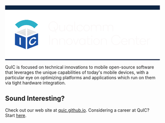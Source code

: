 <p style="background-color: #0C2544; padding-top: 1em;">
  <img src="../images/quic_logo.png" />
</p>

QuIC is focused on technical innovations to mobile open-source software that leverages the unique capabilities of today's mobile devices, with a particular eye on optimizing platforms and applications which run on them via tight hardware integration.

## Sound Interesting?

Check out our web site at <a href="http://quic.github.io">quic.github.io</a>. Considering a career at QuIC? Start <a href="https://www.qualcomm.com/company/careers">here</a>.